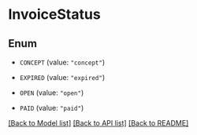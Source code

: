 # InvoiceStatus

## Enum


* `CONCEPT` (value: `"concept"`)

* `EXPIRED` (value: `"expired"`)

* `OPEN` (value: `"open"`)

* `PAID` (value: `"paid"`)


[[Back to Model list]](../README.md#documentation-for-models) [[Back to API list]](../README.md#documentation-for-api-endpoints) [[Back to README]](../README.md)


